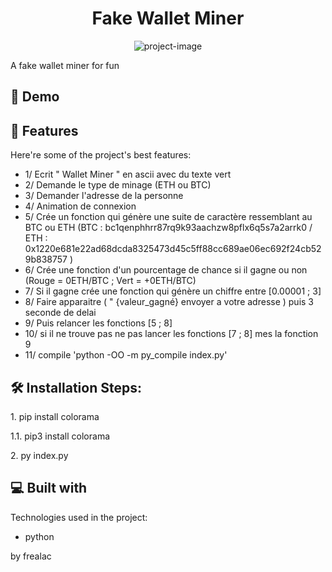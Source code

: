<h1 align="center" id="title">Fake Wallet Miner</h1>

<p align="center"><img src="https://is2-ssl.mzstatic.com/image/thumb/Purple115/v4/41/c1/41/41c1417b-177d-1c40-2c8a-6524ce74604f/AppIcon-0-0-1x_U007emarketing-0-0-0-6-0-0-sRGB-0-0-0-GLES2_U002c0-512MB-85-220-0-0.png/1200x630wa.png" alt="project-image"></p>

<p id="description">A fake wallet miner for fun</p>

<h2>🚀 Demo</h2>

  
  
<h2>🧐 Features</h2>

Here're some of the project's best features:

*   1/ Ecrit " Wallet Miner " en ascii avec du texte vert
*   2/ Demande le type de minage (ETH ou BTC)
*   3/ Demander l'adresse de la personne
*   4/ Animation de connexion
*   5/ Crée un fonction qui génère une suite de caractère ressemblant au BTC ou ETH (BTC : bc1qenphhrr87rq9k93aachzw8pflx6q5s7a2arrk0 / ETH : 0x1220e681e22ad68dcda8325473d45c5ff88cc689ae06ec692f24cb529b838757 )
*   6/ Crée une fonction d'un pourcentage de chance si il gagne ou non (Rouge = 0ETH/BTC ; Vert = +0ETH/BTC)
*   7/ Si il gagne crée une fonction qui génère un chiffre entre \[0.00001 ; 3\]
*   8/ Faire apparaitre ( " {valeur\_gagné} envoyer a votre adresse ) puis 3 seconde de delai
*   9/ Puis relancer les fonctions \[5 ; 8\]
*   10/ si il ne trouve pas ne pas lancer les fonctions \[7 ; 8\] mes la fonction 9
*   11/ compile 'python -OO -m py_compile index.py'

<h2>🛠️ Installation Steps:</h2>

<p>1. pip install colorama</p>

<p>1.1. pip3 install colorama</p>

<p>2. py index.py</p>


  
  
<h2>💻 Built with</h2>

Technologies used in the project:

*   python

by frealac
